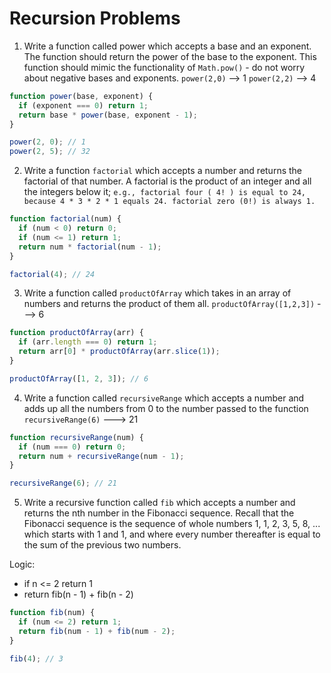 # Recursion Problems

1. Write a function called power which accepts a base and an exponent.
   The function should return the power of the base to the exponent.
   This function should mimic the functionality of `Math.pow()` - do not worry about negative bases and exponents.
   `power(2,0)` --> 1
   `power(2,2)` --> 4

```js
function power(base, exponent) {
  if (exponent === 0) return 1;
  return base * power(base, exponent - 1);
}

power(2, 0); // 1
power(2, 5); // 32
```

2. Write a function `factorial` which accepts a number and returns the factorial of that number.
   A factorial is the product of an integer and all the integers below it;
   `e.g., factorial four ( 4! ) is equal to 24, because 4 * 3 * 2 * 1 equals 24. factorial zero (0!) is always 1.`

```js
function factorial(num) {
  if (num < 0) return 0;
  if (num <= 1) return 1;
  return num * factorial(num - 1);
}

factorial(4); // 24
```

3. Write a function called `productOfArray` which takes in an array of numbers and returns the product of them all.
   `productOfArray([1,2,3])` ---> 6

```js
function productOfArray(arr) {
  if (arr.length === 0) return 1;
  return arr[0] * productOfArray(arr.slice(1));
}

productOfArray([1, 2, 3]); // 6
```

4. Write a function called `recursiveRange` which accepts a number and adds up all the numbers from 0 to the number passed to the function
   `recursiveRange(6)` ---> 21

```js
function recursiveRange(num) {
  if (num === 0) return 0;
  return num + recursiveRange(num - 1);
}

recursiveRange(6); // 21
```

5. Write a recursive function called `fib` which accepts a number and returns the nth number in the Fibonacci sequence.
   Recall that the Fibonacci sequence is the sequence of whole numbers 1, 1, 2, 3, 5, 8, ... which starts with 1 and 1, and where every number thereafter is equal to the sum of the previous two numbers.

Logic:

- if n <= 2 return 1
- return fib(n - 1) + fib(n - 2)

```js
function fib(num) {
  if (num <= 2) return 1;
  return fib(num - 1) + fib(num - 2);
}

fib(4); // 3
```
